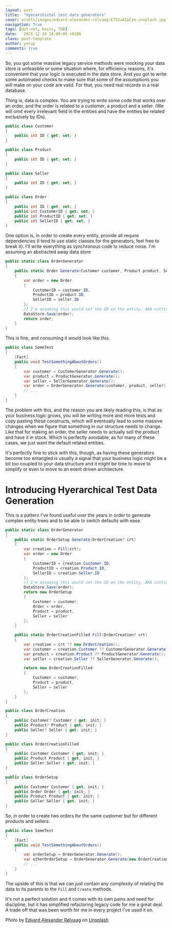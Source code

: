 ```yaml
---
layout: post
title:  "Hyerarchichal test data generators"
cover: assets/images/edvard-alexander-rolvaag-E75ZuAIpCzo-unsplash.jpg
navigation: True
tags: [dot-net, basic, TDD]
date:   2021-12-20 14:00:00 +0100
class: post-template
author: yeray
comments: true
---
```


So, you got some massive legacy service methods were mocking your data store is unfeasible or some situation where, for efficiency reasons, it's convenient that your logic is executed in the data store. And you got to write some automated checks to make sure that some of the assumptions you will make on your code are valid. For that, you need real records in a real database.

Thing is, data is complex. You are trying to write some code that works over an order, and the order is related to a customer, a product and a seller. (We will omit every irrelevant field in the entities and have the entities be related exclusively by IDs).

```cs
public class Customer
{
    public int ID { get; set; }
}

public class Product
{
    public int ID { get; set; }
}

public class Seller
{
    public int ID { get; set; }
}

public class Order
{
    public int ID { get; set; }
    public int CustomerID { get; set; }
    public int ProductID { get; set; }
    public int SellerID { get; set; }
}
```

One option is, in order to create every entity, provide all require dependencies (I tend to use static classes for the generators, feel free to break it). I'll write everything as synchronous code to reduce noise. I'm assuming an abstracted away data store
```cs
public static class OrderGenerator
{
    public static Order Generate(Customer customer, Product product, Seller seller)
    {
        var order = new Order 
        {
            CustomerID = customer.ID,
            ProductID = product.ID,
            SellerID = seller.ID
        };
        // I'm assuming this would set the ID on the entity, AKA cutting corners.
        DataStore.Save(order);
        return order;
    }
}
```

This is fine, and consuming it would look like this.
```cs
public class SomeTest
{
    [Fact]
    public void TestSomethingAboutOrders()
    {
        var customer = CustomerGenerator.Generate();
        var product = ProductGenerator.Generate();
        var seller = SellerGenerator.Generate();
        var order = OrderGenerator.Generate(customer, product, seller);
        // ...
    }
}
```

The problem with this, and the reason you are likely reading this, is that as your business logic grows, you will be writing more and more tests and copy pasting these constructs, which will eventually lead to some massive changes when we figure that something in our structure needs to change. Like that for making an order, the seller needs to actually sell the product and have it in stock. Which is perfectly avoidable, as for many of these cases, we just want the default related entities.

It's perfectly fine to stick with this, though, as having these generators become too entangled is usually a signal that your business logic might be a bit too coupled to your data structure and it might be time to move to simplify or even to move to an event driven architecture.

# Introducing Hyerarchical Test Data Generation

This is a pattern I've found useful over the years in order to generate complex entity trees and to be able to switch defaults with ease.
```cs
public static class OrderGenerator
{
    public static OrderSetup Generate(OrderCreation? crt)
    {
        var creation = Fill(crt);
        var order = new Order 
        {
            CustomerID = creation.Customer.ID,
            ProductID = creation.Product.ID,
            SellerID = creation.Seller.ID
        };
        // I'm assuming this would set the ID on the entity, AKA cutting corners.
        DataStore.Save(order);
        return new OrderSetup
        {
            Customer = customer,
            Order = order,
            Product = product,
            Seller = seller
        };
    }

    public static OrderCreationFilled Fill(OrderCreation? crt)
    {
        var creation = crt ?? new OrderCreation();
        var customer = creation.Customer ?? CustomerGenerator.Generate();
        var product = creation.Product ?? ProductGenerator.Generate();
        var seller = creation.Seller ?? SellerGenerator.Generate();

        return new OrderCreationFilled
        {
            Customer = customer,
            Product = product,
            Seller = seller
        };
    }
}

public class OrderCreation
{
    public Customer? Customer { get; init; }
    public Product? Product { get; init; }
    public Seller? Seller { get; init; }
}

public class OrderCreationFilled
{
    public Customer Customer { get; init; }
    public Product Product { get; init; }
    public Seller Seller { get; init; }
}

public class OrderSetup
{
    public Customer Customer { get; init; }
    public Order Order { get; init; }
    public Product Product { get; init; }
    public Seller Seller { get; init; }
}
```

So, in order to create two orders for the same customer but for different products and sellers:
```cs
public class SomeTest
{
    [Fact]
    public void TestSomethingAboutOrders()
    {
        var orderSetup = OrderGenerator.Generate();
        var otherOrderSetup = OrderGenerator.Generate(new OrderCreation { Customer = orderSetup.Customer });
        // ...
    }
}
```

The upside of this is that we can just contain any complexity of relating the data to its parents to the `Fill` and `Create` methods.

It's not a perfect solution and it comes with its own pains and need for discipline, but it has simplified refactoring legacy code for me a great deal. A trade off that was been worth for me in every project I've used it on.

<span>Photo by <a href="https://unsplash.com/@edvardr?utm_source=unsplash&utm_medium=referral&utm_content=creditCopyText">Edvard Alexander Rølvaag</a> on <a href="https://unsplash.com/s/photos/hierarchy?utm_source=unsplash&utm_medium=referral&utm_content=creditCopyText">Unsplash</a></span>
